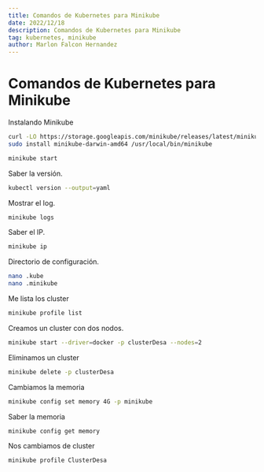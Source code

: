 ```yaml
---
title: Comandos de Kubernetes para Minikube
date: 2022/12/18
description: Comandos de Kubernetes para Minikube
tag: kubernetes, minikube
author: Marlon Falcon Hernandez
---
```


# Comandos de Kubernetes para Minikube

Instalando Minikube
```bash
curl -LO https://storage.googleapis.com/minikube/releases/latest/minikube-darwin-amd64
sudo install minikube-darwin-amd64 /usr/local/bin/minikube

minikube start
```

Saber la versión.
```bash
kubectl version --output=yaml
```

Mostrar el log.
```bash
minikube logs
```

Saber el IP.
```bash
minikube ip
```

Directorio de configuración.
```bash
nano .kube
nano .minikube
```

Me lista los cluster
```bash
minikube profile list
```

Creamos un cluster con dos nodos.
```bash
minikube start --driver=docker -p clusterDesa --nodes=2
```

Eliminamos un cluster
```bash
minikube delete -p clusterDesa
```

Cambiamos la memoria
```bash
minikube config set memory 4G -p minikube
```

Saber la memoria
```bash
minikube config get memory
```

Nos cambiamos de cluster
```bash
minikube profile ClusterDesa
```